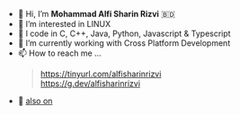 - 👋 Hi, I’m **Mohammad Alfi Sharin Rizvi** :bangladesh:
- 🐧 I’m interested in LINUX
- 💯 I code in C, C++, Java, Python, Javascript & Typescript
- 🌱 I’m currently working with Cross Platform Development
- 📫 How to reach me ... 
  > https://tinyurl.com/alfisharinrizvi <br>
  > https://g.dev/alfisharinrizvi
- :link: [also on](https://github.com/alshaV888)
